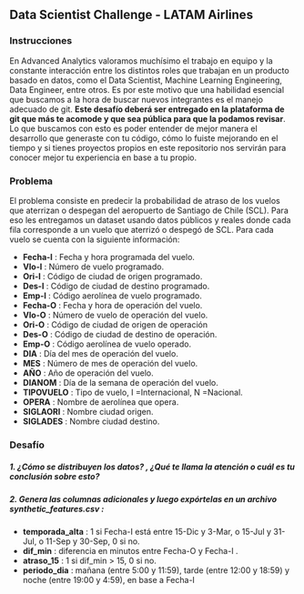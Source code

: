 ## Data Scientist Challenge - LATAM Airlines
### Instrucciones
En Advanced Analytics valoramos muchísimo el trabajo en equipo y la constante interacción entre los distintos roles que trabajan en
un producto basado en datos, como el Data Scientist, Machine Learning Engineering, Data Engineer, entre otros. Es por este motivo
que una habilidad esencial que buscamos a la hora de buscar nuevos integrantes es el manejo adecuado de git. **Este desafío
deberá ser entregado en la plataforma de git que más te acomode y que sea pública para que la podamos revisar**. Lo que
buscamos con esto es poder entender de mejor manera el desarrollo que generaste con tu código, cómo lo fuiste mejorando en el
tiempo y si tienes proyectos propios en este repositorio nos servirán para conocer mejor tu experiencia en base a tu propio.

### Problema

El problema consiste en predecir la probabilidad de atraso de los vuelos que aterrizan o despegan del aeropuerto de Santiago de
Chile (SCL). Para eso les entregamos un dataset usando datos públicos y reales donde cada fila corresponde a un vuelo que
aterrizó o despegó de SCL. Para cada vuelo se cuenta con la siguiente información:

* **Fecha-I** : Fecha y hora programada del vuelo.
* **Vlo-I** : Número de vuelo programado.
* **Ori-I** : Código de ciudad de origen programado.
* **Des-I** : Código de ciudad de destino programado.
* **Emp-I** : Código aerolínea de vuelo programado.
* **Fecha-O** : Fecha y hora de operación del vuelo.
* **Vlo-O** : Número de vuelo de operación del vuelo.
* **Ori-O** : Código de ciudad de origen de operación
* **Des-O** : Código de ciudad de destino de operación.
* **Emp-O** : Código aerolínea de vuelo operado.
* **DIA** : Día del mes de operación del vuelo.
* **MES** : Número de mes de operación del vuelo.
* **AÑO** : Año de operación del vuelo.
* **DIANOM** : Día de la semana de operación del vuelo.
* **TIPOVUELO** : Tipo de vuelo, I =Internacional, N =Nacional.
* **OPERA** : Nombre de aerolínea que opera.
* **SIGLAORI** : Nombre ciudad origen.
* **SIGLADES** : Nombre ciudad destino.

### Desafío

##### 1. ¿Cómo se distribuyen los datos? , ¿Qué te llama la atención o cuál es tu conclusión sobre esto?
##### 2. Genera las columnas adicionales y luego expórtelas en un archivo synthetic_features.csv :
* **temporada_alta** : 1 si Fecha-I está entre 15-Dic y 3-Mar, o 15-Jul y 31-Jul, o 11-Sep y 30-Sep, 0 si no.
* **dif_min** : diferencia en minutos entre Fecha-O y Fecha-I .
* **atraso_15** : 1 si dif_min > 15, 0 si no.
* **periodo_dia** : mañana (entre 5:00 y 11:59), tarde (entre 12:00 y 18:59) y noche (entre 19:00 y 4:59), en base a
Fecha-I


